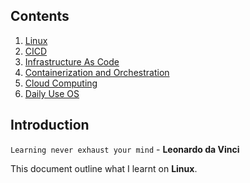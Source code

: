 ## Contents
1. [Linux](./Linux/README.md)
2. [CICD](./CICD/README.md)
3. [Infrastructure As Code](./IaC/README.md)
4. [Containerization and Orchestration](./Containerization%20and%20Orchestration/README.md)
5. [Cloud Computing](./Cloud%20Computing)
6. [Daily Use OS](./Daily%20Use/)

## Introduction
``Learning never exhaust your mind`` - **Leonardo da Vinci**  

This document outline what I learnt on **Linux**.  